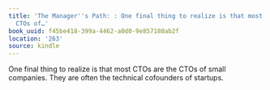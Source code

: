 ```yaml
---
title: 'The Manager''s Path: : One final thing to realize is that most CTOs are the
  CTOs of…'
book_uuid: f45be418-399a-4462-a0d0-9e857180ab2f
location: '263'
source: kindle
---
```


One final thing to realize is that most CTOs are the CTOs of small companies. They are often the technical cofounders of startups.